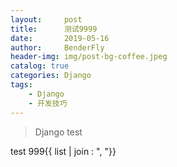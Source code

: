 ```yaml
---
layout:     post
title:      测试9999
date:       2019-05-16
author:     BenderFly
header-img: img/post-bg-coffee.jpeg
catalog: true
categories: Django
tags:
    - Django
    - 开发技巧
---
```


> Django test

test 999\{\{ list | join : ", "\}\}